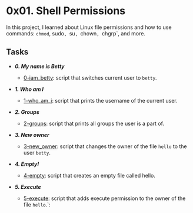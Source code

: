 # 0x01. Shell Permissions

In this project, I learned about Linux file permissions and how to use commands: `chmod`, sudo`, `su`, `chown`, `chgrp`, and more. 

## Tasks
- **_0. My name is Betty_**
	- [0-iam_betty](./0-iam_betty): script that switches current user to `betty`.

- **_1. Who am I_**
	- [1-who_am_i](./1-who_am_i): script that prints the username of the current user.

- **_2. Groups_**
	- [2-groups](./2-groups): script that prints all groups the user is a part of.

- **_3. New owner_**
	- [3-new_owner](./3-new_owner): script that changes the owner of the file `hello` to the user `betty`.

- **_4. Empty!_**
	- [4-empty](./4-empty): script that creates an empty file called hello.

- **_5. Execute_**
	- [5-execute](./5-execute): script that adds execute permission to the owner of the file `hello`.`:
